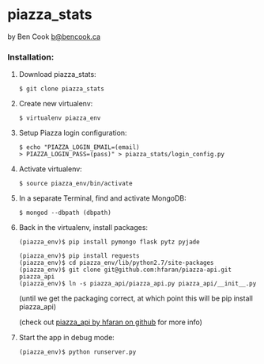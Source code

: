 # piazza_stats

by Ben Cook <b@bencook.ca>

### Installation:
 
1. Download piazza_stats:

    `$ git clone piazza_stats`

2. Create new virtualenv:

    `$ virtualenv piazza_env`

3. Setup Piazza login configuration:

    ```
    $ echo "PIAZZA_LOGIN_EMAIL=(email)
    > PIAZZA_LOGIN_PASS=(pass)" > piazza_stats/login_config.py
    ```

4. Activate virtualenv:
    
    `$ source piazza_env/bin/activate`

5. In a separate Terminal, find and activate MongoDB:
    
    `$ mongod --dbpath (dbpath)`

6. Back in the virtualenv, install packages:

    `(piazza_env)$ pip install pymongo flask pytz pyjade`

    ```
    (piazza_env)$ pip install requests
    (piazza_env)$ cd piazza_env/lib/python2.7/site-packages
    (piazza_env)$ git clone git@github.com:hfaran/piazza-api.git piazza_api
    (piazza_env)$ ln -s piazza_api/piazza_api.py piazza_api/__init__.py
    ```
    
    (until we get the packaging correct, at which point this will be pip install piazza_api)
    
    (check out [piazza_api by hfaran on github](https://github.com/hfaran/piazza-api) for more info)

7. Start the app in debug mode:
    
    `(piazza_env)$ python runserver.py`
